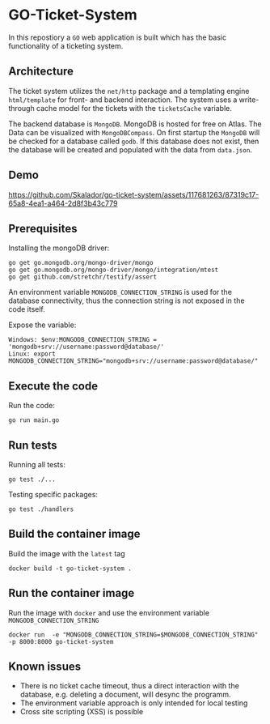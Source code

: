 # GO-Ticket-System

In this repostiory a `GO` web application is built which has the basic functionality of a ticketing system.

## Architecture
The ticket system utilizes the `net/http` package and a templating engine `html/template` for front- and backend interaction. The system uses a write-through cache model for the tickets with the `ticketsCache` variable. 

The backend database is `MongoDB`. MongoDB is hosted for free on Atlas. The Data can be visualized with `MongoDBCompass`.
On first startup the `MongoDB` will be checked for a database called `godb`. If this database does not exist, then the database will be created and populated with the data from `data.json`.

## Demo
https://github.com/Skalador/go-ticket-system/assets/117681263/87319c17-65a8-4ea1-a464-2d8f3b43c779


## Prerequisites
Installing the mongoDB driver:
```
go get go.mongodb.org/mongo-driver/mongo
go get go.mongodb.org/mongo-driver/mongo/integration/mtest
go get github.com/stretchr/testify/assert
```

An environment variable `MONGODB_CONNECTION_STRING` is used for the database connectivity, thus the connection string is not exposed in the code itself.

Expose the variable:
```
Windows: $env:MONGODB_CONNECTION_STRING = 'mongodb+srv://username:password@database/'
Linux: export MONGODB_CONNECTION_STRING="mongodb+srv://username:password@database/"
```

## Execute the code

Run the code:
```
go run main.go
```

## Run tests

Running all tests:
```
go test ./...
```

Testing specific packages:
```
go test ./handlers
```

## Build the container image

Build the image with the `latest` tag
```
docker build -t go-ticket-system .
```

## Run the container image

Run the image with `docker` and use the environment variable `MONGODB_CONNECTION_STRING` 
```
docker run  -e "MONGODB_CONNECTION_STRING=$MONGODB_CONNECTION_STRING" -p 8000:8000 go-ticket-system
```

## Known issues
- There is no ticket cache timeout, thus a direct interaction with the database, e.g. deleting a document, will desync the programm.
- The environment variable approach is only intended for local testing
- Cross site scripting (XSS) is possible
